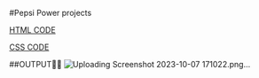 #Pepsi Power projects

[HTML CODE](PEPSI_POWER.HTML)

[CSS CODE](style.css)


##OUTPUT🎯🎯
![Uploading Screenshot 2023-10-07 171022.png…]()
